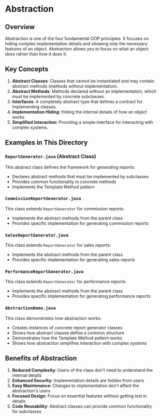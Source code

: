 # Abstraction

## Overview

Abstraction is one of the four fundamental OOP principles. It focuses on hiding complex implementation details and showing only the necessary features of an object. Abstraction allows you to focus on what an object does rather than how it does it.

## Key Concepts

1. **Abstract Classes**: Classes that cannot be instantiated and may contain abstract methods (methods without implementation).
2. **Abstract Methods**: Methods declared without an implementation, which must be implemented by concrete subclasses.
3. **Interfaces**: A completely abstract type that defines a contract for implementing classes.
4. **Implementation Hiding**: Hiding the internal details of how an object works.
5. **Simplified Interaction**: Providing a simple interface for interacting with complex systems.

## Examples in This Directory

### `ReportGenerator.java` (Abstract Class)

This abstract class defines the framework for generating reports:
- Declares abstract methods that must be implemented by subclasses
- Provides common functionality in concrete methods
- Implements the Template Method pattern

### `CommissionReportGenerator.java`

This class extends `ReportGenerator` for commission reports:
- Implements the abstract methods from the parent class
- Provides specific implementation for generating commission reports

### `SalesReportGenerator.java`

This class extends `ReportGenerator` for sales reports:
- Implements the abstract methods from the parent class
- Provides specific implementation for generating sales reports

### `PerformanceReportGenerator.java`

This class extends `ReportGenerator` for performance reports:
- Implements the abstract methods from the parent class
- Provides specific implementation for generating performance reports

### `AbstractionDemo.java`

This class demonstrates how abstraction works:
- Creates instances of concrete report generator classes
- Shows how abstract classes define a common structure
- Demonstrates how the Template Method pattern works
- Shows how abstraction simplifies interaction with complex systems

## Benefits of Abstraction

1. **Reduced Complexity**: Users of the class don't need to understand the internal details
2. **Enhanced Security**: Implementation details are hidden from users
3. **Easy Maintenance**: Changes to implementation don't affect the abstraction's users
4. **Focused Design**: Focus on essential features without getting lost in details
5. **Code Reusability**: Abstract classes can provide common functionality for subclasses